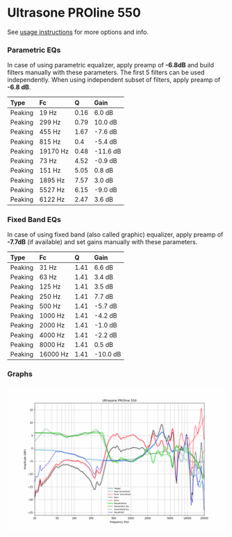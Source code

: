 # Ultrasone PROline 550
See [usage instructions](https://github.com/jaakkopasanen/AutoEq#usage) for more options and info.

### Parametric EQs
In case of using parametric equalizer, apply preamp of **-6.8dB** and build filters manually
with these parameters. The first 5 filters can be used independently.
When using independent subset of filters, apply preamp of **-6.8 dB**.

| Type    | Fc       |    Q | Gain     |
|:--------|:---------|:-----|:---------|
| Peaking | 19 Hz    | 0.16 | 6.0 dB   |
| Peaking | 299 Hz   | 0.79 | 10.0 dB  |
| Peaking | 455 Hz   | 1.67 | -7.6 dB  |
| Peaking | 815 Hz   | 0.4  | -5.4 dB  |
| Peaking | 19170 Hz | 0.48 | -11.6 dB |
| Peaking | 73 Hz    | 4.52 | -0.9 dB  |
| Peaking | 151 Hz   | 5.05 | 0.8 dB   |
| Peaking | 1895 Hz  | 7.57 | 3.0 dB   |
| Peaking | 5527 Hz  | 6.15 | -9.0 dB  |
| Peaking | 6122 Hz  | 2.47 | 3.6 dB   |

### Fixed Band EQs
In case of using fixed band (also called graphic) equalizer, apply preamp of **-7.7dB**
(if available) and set gains manually with these parameters.

| Type    | Fc       |    Q | Gain     |
|:--------|:---------|:-----|:---------|
| Peaking | 31 Hz    | 1.41 | 6.6 dB   |
| Peaking | 63 Hz    | 1.41 | 3.4 dB   |
| Peaking | 125 Hz   | 1.41 | 3.5 dB   |
| Peaking | 250 Hz   | 1.41 | 7.7 dB   |
| Peaking | 500 Hz   | 1.41 | -5.7 dB  |
| Peaking | 1000 Hz  | 1.41 | -4.2 dB  |
| Peaking | 2000 Hz  | 1.41 | -1.0 dB  |
| Peaking | 4000 Hz  | 1.41 | -2.2 dB  |
| Peaking | 8000 Hz  | 1.41 | 0.5 dB   |
| Peaking | 16000 Hz | 1.41 | -10.0 dB |

### Graphs
![](./Ultrasone%20PROline%20550.png)